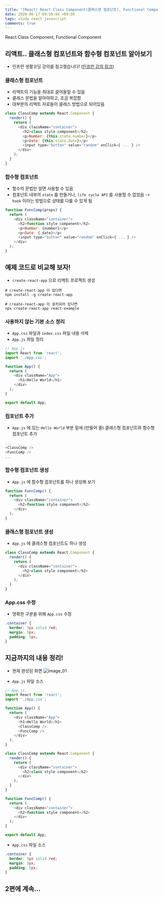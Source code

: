 ```yaml
---
title: "[React] React Class Component(클래스형 컴포넌트), Functional Component(함수형 컴포넌트) 1편"
date: 2020-06-17 09:50:04 +09:00
tags: study react javascript
comments: true
---
```


React Class Component, Functional Component

## 리액트.. 클래스형 컴포넌트와 함수형 컴포넌트 알아보기
- 인프런 생활코딩 강의를 참고했습니다! ([인프런 강의 링크](https://www.inflearn.com/course/react-class-function-생활코딩))

### 클래스형 컴포넌트
- 리액트의 기능을 최대로 끌어올릴 수 있음
- 클래스 문법을 알아야하고, 조금 복잡함
- 대부분의 리액트 자료들이 클래스 방법으로 되어있음
``` javascript
class ClassComp extends React.Component {
  render() {
    return (
      <div className="container">
        <h2>class style component</h2>
        <p>Number: {this.state.number}</p>
        <p>Date: {this.state.Date}</p>
        <input type="button" value="random" onClick={ ... } />
      </div>
    );
  }
}
```

### 함수형 컴포넌트
- 함수의 문법만 알면 사용할 수 있음
- 컴포넌트 내부의 `state` 를 만들거나, `life cycle API` 를 사용할 수 없었음 -> `hook` 이라는 방법으로 상태를 다룰 수 있게 됨
``` javascript
function FuncComp(props) {
  return (
    <div className="container">
      <h2>function style component</h2>
      <p>Number: {number}</p>
      <p>Date: {_date}</p>
      <input type="button" value="random" onClick={ ... } />
    </div>
  );
}
```

## 예제 코드로 비교해 보자!
- `create-react-app` 으로 리액트 프로젝트 생성
``` shell
# create-react-app 이 없다면
npm install -g create-react-app
```
``` shell
# create-react-app 이 설치되어 있다면
npx create-react-app react-example
```

### 사용하지 않는 기본 소스 정리
- `App.css` 파일과 `index.css` 파일 내용 삭제
- `App.js` 파일 정리

``` javascript
// App.js
import React from 'react';
import './App.css';

function App() {
  return (
    <div className="App">
      <h1>Hello World</h1>
    </div>
  );
}

export default App;
```

### 컴포넌트 추가
- `App.js` 에 있는 `Hello World` 부분 밑에 (만들어 줄) 클래스형 컴포넌트와 함수형 컴포넌트 추가
``` javascript
...
<ClassComp />
<FuncComp />
...
```

### 함수형 컴포넌트 생성
- `App.js` 에 함수형 컴포넌트를 하나 생성해 보기
``` javascript
function FuncComp() {
  return (
    <div className="container">
      <h2>function style component</h2>
    </div>
  );
}
```

### 클래스형 컴포넌트 생성
- `App.js` 에 클래스형 컴포넌트도 하나 생성
``` javascript
class ClassComp extends React.Component {
  render() {
    return (
      <div className="container">
        <h2>class style component</h2>
      </div>
    );
  }
}
```

### App.css 수정
- 명확한 구분을 위해 `App.css` 수정
``` css
.container {
  border: 5px solid red;
  margin: 5px;
  padding: 5px;
}
```

## 지금까지의 내용 정리!
- 현재 완성된 화면
![image_01](https://user-images.githubusercontent.com/48206157/84844709-ed80c680-b085-11ea-9c27-fbe0db523d04.png)

- `App.js` 파일 소스

``` javascript
// App.js
import React from 'react';
import './App.css';

function App() {
  return (
    <div className="App">
      <h1>Hello World</h1>
      <ClassComp />
      <FuncComp />
    </div>
  );
}

class ClassComp extends React.Component {
  render() {
    return (
      <div className="container">
        <h2>class style component</h2>
      </div>
    );
  }
}

function FuncComp() {
  return (
    <div className="container">
      <h2>function style component</h2>
    </div>
  );
}

export default App;
```

- `App.css` 파일 소스
``` css
.container {
  border: 5px solid red;
  margin: 5px;
  padding: 5px;
}
```

## 2편에 계속...